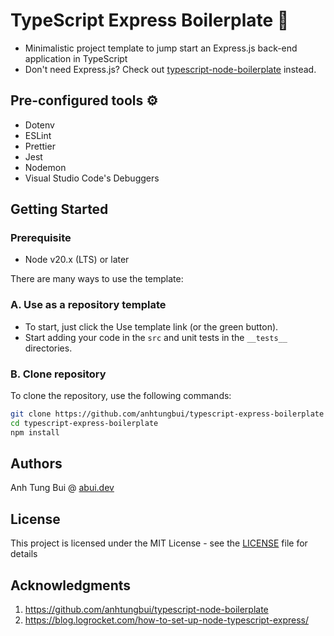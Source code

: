# TypeScript Express Boilerplate 🚀

- Minimalistic project template to jump start an Express.js back-end application in TypeScript
- Don't need Express.js? Check out [typescript-node-boilerplate](https://github.com/anhtungbui/typescript-node-boilerplate) instead.

## Pre-configured tools ⚙️

- Dotenv
- ESLint
- Prettier
- Jest
- Nodemon
- Visual Studio Code's Debuggers

## Getting Started

### Prerequisite

- Node v20.x (LTS) or later

There are many ways to use the template:

### A. Use as a repository template

- To start, just click the Use template link (or the green button).
- Start adding your code in the `src` and unit tests in the `__tests__` directories.

### B. Clone repository

To clone the repository, use the following commands:

```bash
git clone https://github.com/anhtungbui/typescript-express-boilerplate
cd typescript-express-boilerplate
npm install
```

## Authors

Anh Tung Bui @ [abui.dev](https://abui.dev)

## License

This project is licensed under the MIT License - see the [LICENSE](LICENSE) file for details

## Acknowledgments

1. https://github.com/anhtungbui/typescript-node-boilerplate
2. https://blog.logrocket.com/how-to-set-up-node-typescript-express/
